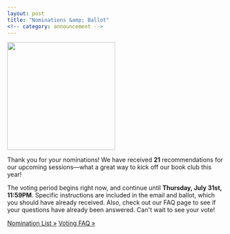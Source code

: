 ```yaml
---
layout: post
title: "Nominations &amp; Ballot"
<!-- category: announcement -->
---
```



<img class="excerpt-img pull-right" src="https://gallery.mailchimp.com/839b7c8c8e048c4ed1c11fcd5/images/043bc022-9fe1-478d-80a6-aa87fd0fdfa9.png" height="250">

Thank you for your nominations! We have received **21** recommendations for our upcoming sessions&mdash;what a great way to kick off our book club this year!

<!--more-->

The voting period begins right now, and continue until **Thursday, July 31st, 11:59PM**. Specific instructions are included in the email and ballot, which you should have already received. Also, check out our FAQ page to see if your questions have already been answered. Can't wait to see your vote!

<a href="/nomination-list" class="btn btn-primary">Nomination List &raquo;</a>
<a href="/voting-faq" class="btn btn-default">Voting FAQ &raquo;</a>
